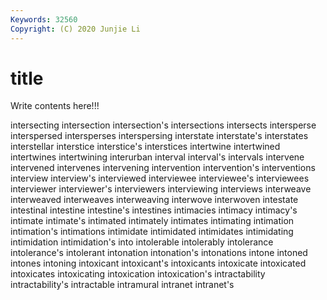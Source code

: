 ```yaml
---
Keywords: 32560
Copyright: (C) 2020 Junjie Li
---
```


# title

Write contents here!!!

intersecting 
intersection
intersection's 
intersections 
intersects 
intersperse 
interspersed 
intersperses 
interspersing 
interstate 
interstate's 
interstates
interstellar 
interstice 
interstice's 
interstices 
intertwine 
intertwined 
intertwines 
intertwining 
interurban 
interval
interval's 
intervals 
intervene 
intervened 
intervenes 
intervening 
intervention 
intervention's 
interventions 
interview
interview's 
interviewed 
interviewee 
interviewee's 
interviewees 
interviewer 
interviewer's 
interviewers 
interviewing 
interviews
interweave 
interweaved 
interweaves 
interweaving 
interwove 
interwoven 
intestate 
intestinal 
intestine 
intestine's
intestines 
intimacies 
intimacy 
intimacy's 
intimate 
intimate's 
intimated 
intimately 
intimates 
intimating
intimation 
intimation's 
intimations 
intimidate 
intimidated 
intimidates 
intimidating 
intimidation 
intimidation's 
into
intolerable 
intolerably 
intolerance 
intolerance's 
intolerant 
intonation 
intonation's 
intonations 
intone 
intoned
intones 
intoning 
intoxicant 
intoxicant's 
intoxicants 
intoxicate 
intoxicated 
intoxicates 
intoxicating 
intoxication
intoxication's 
intractability 
intractability's 
intractable 
intramural 
intranet 
intranet's 
